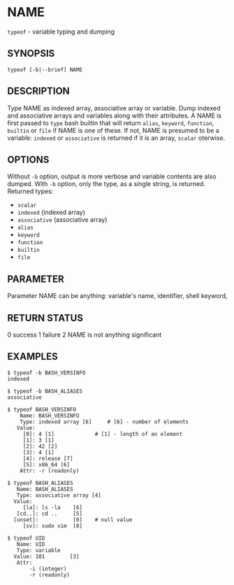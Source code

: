 # NAME
`typeof` - variable typing and dumping


## SYNOPSIS
`typeof [-b|--brief] NAME`


## DESCRIPTION
Type NAME as indexed array, associative array or variable. Dump indexed and associative arrays and variables along with their attributes. A NAME is first passed to `type` bash builtin that will return `alias`, `keyword`, `function`, `builtin` or `file` if NAME is one of these. If not, NAME is presumed to be a variable: `indexed` or `associative` is returned if it is an array, `scalar` oterwise.


## OPTIONS
Without `-b` option, output is more verbose and variable contents are also dumped. With `-b` option, only the type, as a single string, is returned. Returned types:
- `scalar`
- `indexed` (indexed array)
- `associative` (associative array)
- `alias`
- `keyword`
- `function`
- `builtin`
- `file`    

## PARAMETER
Parameter NAME can be anything: variable's name, identifier, shell keyword, 


## RETURN STATUS
0  success
1  failure
2  NAME is not anything significant


## EXAMPLES

````shell
$ typeof -b BASH_VERSINFO
indexed

$ typeof -b BASH_ALIASES
associative

$ typeof BASH_VERSINFO
    Name: BASH_VERSINFO
    Type: indexed array [6]		# [6] - number of elements
   Value:
     [0]: 4 [1]				# [1] - length of an element
     [1]: 3 [1]
     [2]: 42 [2]
     [3]: 4 [1]
     [4]: release [7]
     [5]: x86_64 [6]
    Attr: -r (readonly)

$ typeof BASH_ALIASES
   Name: BASH_ALIASES
   Type: associative array [4]
  Value:
     [la]: ls -la    [6]
   [cd..]: cd ..     [5]
  [unset]:           [0]	# null value
     [sv]: sudo vim  [8]
   
$ typeof UID
   Name: UID
   Type: variable
  Value: 101  		[3]
   Attr: 
       -i (integer)
       -r (readonly)
````
